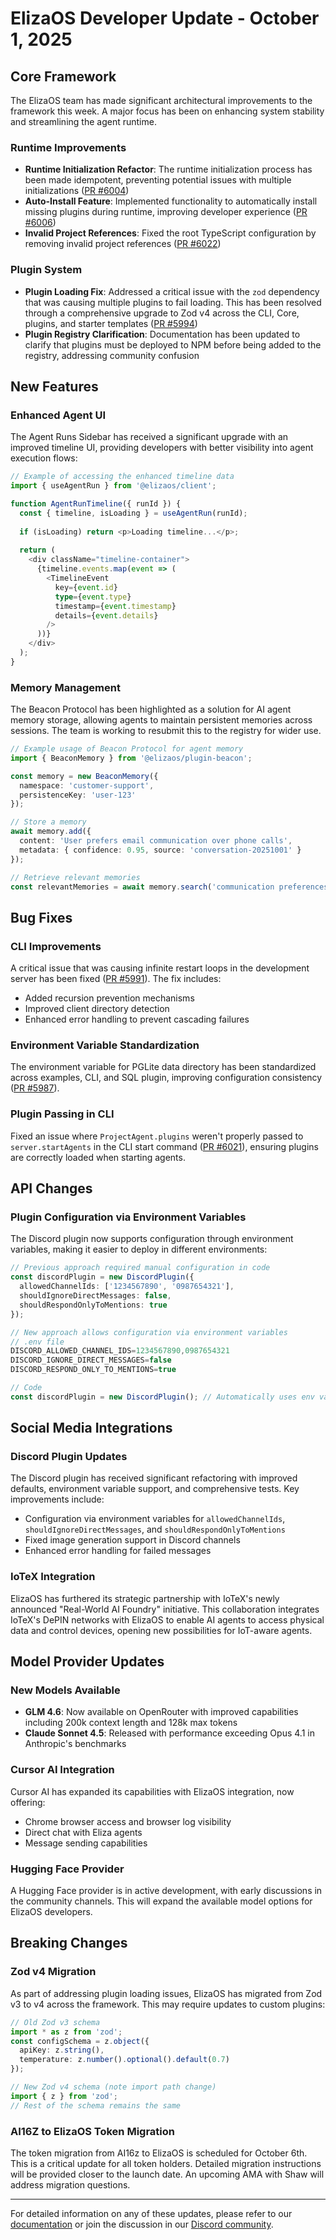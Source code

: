 # ElizaOS Developer Update - October 1, 2025

## Core Framework

The ElizaOS team has made significant architectural improvements to the framework this week. A major focus has been on enhancing system stability and streamlining the agent runtime.

### Runtime Improvements
- **Runtime Initialization Refactor**: The runtime initialization process has been made idempotent, preventing potential issues with multiple initializations ([PR #6004](https://github.com/elizaOS/eliza/pull/6004))
- **Auto-Install Feature**: Implemented functionality to automatically install missing plugins during runtime, improving developer experience ([PR #6006](https://github.com/elizaOS/eliza/pull/6006))
- **Invalid Project References**: Fixed the root TypeScript configuration by removing invalid project references ([PR #6022](https://github.com/elizaOS/eliza/pull/6022))

### Plugin System
- **Plugin Loading Fix**: Addressed a critical issue with the `zod` dependency that was causing multiple plugins to fail loading. This has been resolved through a comprehensive upgrade to Zod v4 across the CLI, Core, plugins, and starter templates ([PR #5994](https://github.com/elizaOS/eliza/pull/5994))
- **Plugin Registry Clarification**: Documentation has been updated to clarify that plugins must be deployed to NPM before being added to the registry, addressing community confusion

## New Features

### Enhanced Agent UI
The Agent Runs Sidebar has received a significant upgrade with an improved timeline UI, providing developers with better visibility into agent execution flows:

```typescript
// Example of accessing the enhanced timeline data
import { useAgentRun } from '@elizaos/client';

function AgentRunTimeline({ runId }) {
  const { timeline, isLoading } = useAgentRun(runId);
  
  if (isLoading) return <p>Loading timeline...</p>;
  
  return (
    <div className="timeline-container">
      {timeline.events.map(event => (
        <TimelineEvent 
          key={event.id}
          type={event.type}
          timestamp={event.timestamp}
          details={event.details}
        />
      ))}
    </div>
  );
}
```

### Memory Management
The Beacon Protocol has been highlighted as a solution for AI agent memory storage, allowing agents to maintain persistent memories across sessions. The team is working to resubmit this to the registry for wider use.

```typescript
// Example usage of Beacon Protocol for agent memory
import { BeaconMemory } from '@elizaos/plugin-beacon';

const memory = new BeaconMemory({
  namespace: 'customer-support',
  persistenceKey: 'user-123'
});

// Store a memory
await memory.add({
  content: 'User prefers email communication over phone calls',
  metadata: { confidence: 0.95, source: 'conversation-20251001' }
});

// Retrieve relevant memories
const relevantMemories = await memory.search('communication preferences');
```

## Bug Fixes

### CLI Improvements
A critical issue that was causing infinite restart loops in the development server has been fixed ([PR #5991](https://github.com/elizaOS/eliza/pull/5991)). The fix includes:

- Added recursion prevention mechanisms
- Improved client directory detection
- Enhanced error handling to prevent cascading failures

### Environment Variable Standardization
The environment variable for PGLite data directory has been standardized across examples, CLI, and SQL plugin, improving configuration consistency ([PR #5987](https://github.com/elizaOS/eliza/pull/5987)).

### Plugin Passing in CLI
Fixed an issue where `ProjectAgent.plugins` weren't properly passed to `server.startAgents` in the CLI start command ([PR #6021](https://github.com/elizaOS/eliza/pull/6021)), ensuring plugins are correctly loaded when starting agents.

## API Changes

### Plugin Configuration via Environment Variables
The Discord plugin now supports configuration through environment variables, making it easier to deploy in different environments:

```typescript
// Previous approach required manual configuration in code
const discordPlugin = new DiscordPlugin({
  allowedChannelIds: ['1234567890', '0987654321'],
  shouldIgnoreDirectMessages: false,
  shouldRespondOnlyToMentions: true
});

// New approach allows configuration via environment variables
// .env file
DISCORD_ALLOWED_CHANNEL_IDS=1234567890,0987654321
DISCORD_IGNORE_DIRECT_MESSAGES=false
DISCORD_RESPOND_ONLY_TO_MENTIONS=true

// Code
const discordPlugin = new DiscordPlugin(); // Automatically uses env vars
```

## Social Media Integrations

### Discord Plugin Updates
The Discord plugin has received significant refactoring with improved defaults, environment variable support, and comprehensive tests. Key improvements include:

- Configuration via environment variables for `allowedChannelIds`, `shouldIgnoreDirectMessages`, and `shouldRespondOnlyToMentions`
- Fixed image generation support in Discord channels
- Enhanced error handling for failed messages

### IoTeX Integration
ElizaOS has furthered its strategic partnership with IoTeX's newly announced "Real-World AI Foundry" initiative. This collaboration integrates IoTeX's DePIN networks with ElizaOS to enable AI agents to access physical data and control devices, opening new possibilities for IoT-aware agents.

## Model Provider Updates

### New Models Available
- **GLM 4.6**: Now available on OpenRouter with improved capabilities including 200k context length and 128k max tokens
- **Claude Sonnet 4.5**: Released with performance exceeding Opus 4.1 in Anthropic's benchmarks

### Cursor AI Integration
Cursor AI has expanded its capabilities with ElizaOS integration, now offering:
- Chrome browser access and browser log visibility
- Direct chat with Eliza agents
- Message sending capabilities

### Hugging Face Provider
A Hugging Face provider is in active development, with early discussions in the community channels. This will expand the available model options for ElizaOS developers.

## Breaking Changes

### Zod v4 Migration
As part of addressing plugin loading issues, ElizaOS has migrated from Zod v3 to v4 across the framework. This may require updates to custom plugins:

```typescript
// Old Zod v3 schema
import * as z from 'zod';
const configSchema = z.object({
  apiKey: z.string(),
  temperature: z.number().optional().default(0.7)
});

// New Zod v4 schema (note import path change)
import { z } from 'zod';
// Rest of the schema remains the same
```

### AI16Z to ElizaOS Token Migration
The token migration from AI16z to ElizaOS is scheduled for October 6th. This is a critical update for all token holders. Detailed migration instructions will be provided closer to the launch date. An upcoming AMA with Shaw will address migration questions.

---

For detailed information on any of these updates, please refer to our [documentation](https://docs.elizaos.com) or join the discussion in our [Discord community](https://discord.gg/elizaos).